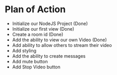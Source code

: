 # Plan of Action

- Initialize our NodeJS Project (Done)
- Initialize our first view (Done)
- Create a room id (Done)
- Add the ability to view our own Video (Done)
- Add ability to allow others to stream their video
- Add styling
- Add the ability to create messages
- Add mute button
- Add Stop Video button
